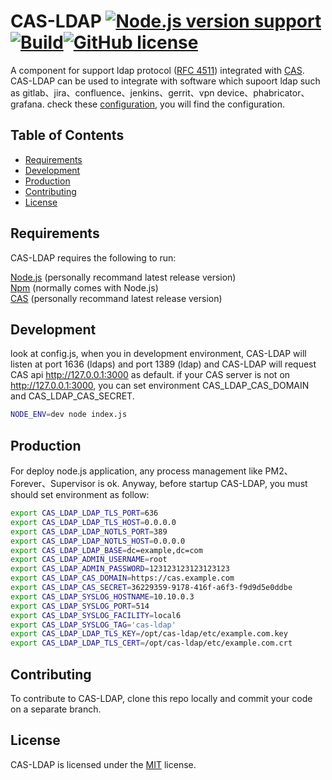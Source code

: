 # CAS-LDAP [![Node.js version support](https://img.shields.io/badge/node.js%20support-0.10–5-brightgreen.svg)](https://img.shields.io/badge/node.js%20support-0.10–5-brightgreen.svg)[![Build](https://api.travis-ci.org/detailyang/cas-ldap.svg)](https://travis-ci.org/detailyang/cas-ldap)[![GitHub license](https://img.shields.io/badge/license-MIT-blue.svg)](https://raw.githubusercontent.com/detailyang/cas-ldap/master/LICENSE)

A component for support ldap protocol ([RFC 4511](https://tools.ietf.org/html/rfc4511)) integrated with [CAS](https://github.com/detailyang/cas-server). CAS-LDAP can be used to integrate with software which supoort ldap such as  gitlab、jira、confluence、jenkins、gerrit、vpn device、phabricator、grafana. check these [configuration](https://github.com/detailyang/cas-ldap/tree/master/docs/images), you will find the configuration.


Table of Contents
-----------------

  * [Requirements](#requirements)
  * [Development](#development)
  * [Production](#production)
  * [Contributing](#contributing)
  * [License](#license)


Requirements
------------
CAS-LDAP requires the following to run:

[Node.js][node] (personally recommand latest release version)    
[Npm][npm] (normally comes with Node.js)     
[CAS][cas] (personally recommand latest release version)    


Development
-----------
look at config.js, when you in development environment, CAS-LDAP will listen at port 1636 (ldaps) and port 1389 (ldap) and CAS-LDAP will request CAS api http://127.0.0.1:3000 as default. if your CAS server is not on http://127.0.0.1:3000, you can set environment CAS_LDAP_CAS_DOMAIN and CAS_LDAP_CAS_SECRET.

````bash
NODE_ENV=dev node index.js
````

Production
----------
For deploy node.js application, any process management like PM2、Forever、Supervisor is ok. Anyway, before startup CAS-LDAP, you must should set environment as follow:
````bash
export CAS_LDAP_LDAP_TLS_PORT=636
export CAS_LDAP_LDAP_TLS_HOST=0.0.0.0
export CAS_LDAP_LDAP_NOTLS_PORT=389
export CAS_LDAP_LDAP_NOTLS_HOST=0.0.0.0
export CAS_LDAP_LDAP_BASE=dc=example,dc=com
export CAS_LDAP_ADMIN_USERNAME=root
export CAS_LDAP_ADMIN_PASSWORD=123123123123123123
export CAS_LDAP_CAS_DOMAIN=https://cas.example.com
export CAS_LDAP_CAS_SECRET=36229359-9178-416f-a6f3-f9d9d5e0ddbe
export CAS_LDAP_SYSLOG_HOSTNAME=10.10.0.3
export CAS_LDAP_SYSLOG_PORT=514
export CAS_LDAP_SYSLOG_FACILITY=local6
export CAS_LDAP_SYSLOG_TAG='cas-ldap'
export CAS_LDAP_LDAP_TLS_KEY=/opt/cas-ldap/etc/example.com.key
export CAS_LDAP_LDAP_TLS_CERT=/opt/cas-ldap/etc/example.com.crt
````


Contributing
------------
To contribute to CAS-LDAP, clone this repo locally and commit your code on a separate branch.


License
-------

CAS-LDAP is licensed under the [MIT](#) license.  

[node]: https://nodejs.org/
[npm]: https://www.npmjs.com/
[cas]: https://github.com/detailyang/cas-server
